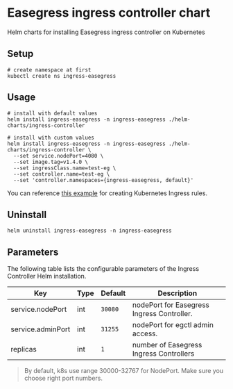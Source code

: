 # Easegress ingress controller chart

Helm charts for installing Easegress ingress controller on Kubernetes

## Setup

```shell
# create namespace at first
kubectl create ns ingress-easegress
```

## Usage
```shell
# install with default values
helm install ingress-easegress -n ingress-easegress ./helm-charts/ingress-controller

# install with custom values
helm install ingress-easegress -n ingress-easegress ./helm-charts/ingress-controller \
  --set service.nodePort=4080 \
  --set image.tag=v1.4.0 \
  --set ingressClass.name=test-eg \
  --set controller.name=test-eg \
  --set 'controller.namespaces={ingress-easegress, default}'
```

You can reference [this example](/doc/reference/ingresscontroller.md#create-backend-service--kubernetes-ingress) for creating Kubernetes Ingress rules.

## Uninstall

```shell
helm uninstall ingress-easegress -n ingress-easegress
```

## Parameters

The following table lists the configurable parameters of the Ingress Controller Helm installation.

| Key | Type | Default | Description |
|-----|------|---------|-------------|
| service.nodePort | int | `30080` | nodePort for Easegress Ingress Controller. |
| service.adminPort | int | `31255` | nodePort for egctl admin access. |
| replicas | int | `1` | number of Easegress Ingress Controllers |

> By default, k8s use range 30000-32767 for NodePort. Make sure you choose right port numbers.
